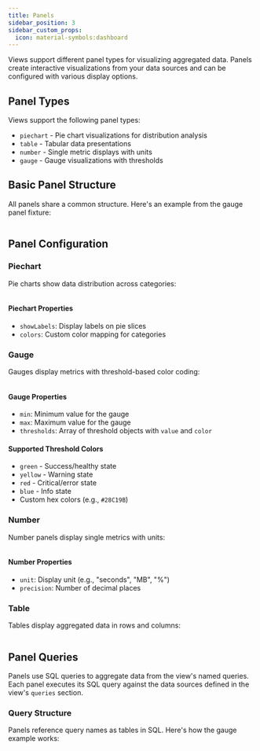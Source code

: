 ```yaml
---
title: Panels
sidebar_position: 3
sidebar_custom_props:
  icon: material-symbols:dashboard
---
```


Views support different panel types for visualizing aggregated data. Panels create interactive visualizations from your data sources and can be configured with various display options.

## Panel Types

Views support the following panel types:

- `piechart` - Pie chart visualizations for distribution analysis
- `table` - Tabular data presentations
- `number` - Single metric displays with units
- `gauge` - Gauge visualizations with thresholds

## Basic Panel Structure

All panels share a common structure. Here's an example from the gauge panel fixture:

```yaml title="gauge.yaml" file=<rootDir>/modules/mission-control/fixtures/views/panels/gauge.yaml

```

## Panel Configuration

### Piechart

Pie charts show data distribution across categories:

```yaml title="piechart.yaml" file=<rootDir>/modules/mission-control/fixtures/views/panels/piechart.yaml

```

#### Piechart Properties

- `showLabels`: Display labels on pie slices
- `colors`: Custom color mapping for categories

### Gauge

Gauges display metrics with threshold-based color coding:

```yaml title="gauge.yaml" file=<rootDir>/modules/mission-control/fixtures/views/panels/gauge.yaml

```

#### Gauge Properties

- `min`: Minimum value for the gauge
- `max`: Maximum value for the gauge
- `thresholds`: Array of threshold objects with `value` and `color`

#### Supported Threshold Colors

- `green` - Success/healthy state
- `yellow` - Warning state
- `red` - Critical/error state
- `blue` - Info state
- Custom hex colors (e.g., `#28C19B`)

### Number

Number panels display single metrics with units:

```yaml title="number.yaml" file=<rootDir>/modules/mission-control/fixtures/views/panels/number.yaml

```

#### Number Properties

- `unit`: Display unit (e.g., "seconds", "MB", "%")
- `precision`: Number of decimal places

### Table

Tables display aggregated data in rows and columns:

```yaml title="table.yaml" file=<rootDir>/modules/mission-control/fixtures/views/panels/table.yaml

```

## Panel Queries

Panels use SQL queries to aggregate data from the view's named queries. Each panel executes its SQL query against the data sources defined in the view's `queries` section.

### Query Structure

Panels reference query names as tables in SQL. Here's how the gauge example works:

```yaml title="gauge.yaml" file=<rootDir>/modules/mission-control/fixtures/views/panels/gauge.yaml

```
